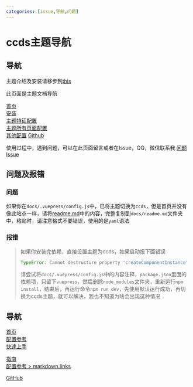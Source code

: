 ```yaml
---
categories: [issue,导航,问题]
---
```




# 	ccds主题导航

## 导航

主题介绍及安装请移步到<a href="https://theme-ccds.cco.vin/readme">this</a>



此页面是主题文档导航

[首页](https://theme-ccds.cco.vin/)  
[安装](https://theme-ccds.cco.vin/readme)  
[主题特征配置](https://theme-ccds.cco.vin/config/feature/)  
[主题所有页面配置](https://theme-ccds.cco.vin/config/page/)  
[其他配置](https://theme-ccds.cco.vin/config/other/) 
[Github](https://github.com/qsyyke/vuepress-theme-ccds)

使用过程中，遇到问题，可以在此页面留言或者在Issue，QQ，微信联系我
[问题](https://theme-ccds.cco.vin/about)
[Issue](https://github.com/qsyyke/vuepress-theme-ccds/issues)


## 问题及报错



### 问题

如果你在`docs/.vuepress/config.js`中，已将主题切换为`ccds`，但是首页并没有像此站点一样，请将<a href="https://github.com/qsyyke/vuepress-theme-ccds/blob/master/docs/README.md">readme.md</a>中的内容，完整复制到`docs/readme.md`文件夹中，粘贴时，请注意格式不要错误，使用的是`yaml`语法



### 报错



> 如果你安装完依赖，直接设置主题为ccds，如果启动报下面错误
>
> ```js
> TypeError: Cannot destructure property 'createComponentInstance' of 'vue.ssrUtils' as it is undefined
> ```
>
> 请尝试将`docs/.vuepress/config.js`中的内容注释，`package.json`里面的依赖项，只留下`vuepress`，然后删除`node_modules`文件夹，重新运行`npm install`，结束后，再运行命令`npm run dev`，先使用默认运行成功，再切换为ccds主题，就可以解决，我也不知道为啥会出现这种情况





## 导航

[首页](../README.md)  
[配置参考](../reference/config.md)  
[快速上手](./getting-started.md)  
<!-- 绝对路径 -->
[指南](/zh/guide/README.md)  
[配置参考 > markdown.links](/zh/reference/config.md#links)  
<!-- URL -->
[GitHub](https://github.com) 